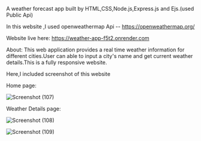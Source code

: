 A weather forecast app built by HTML,CSS,Node.js,Express.js and Ejs.(used Public Api)

In this website ,I used openweathermap Api -- https://openweathermap.org/ 

Website live here: https://weather-app-f5t2.onrender.com

About:
     This web application provides a real time weather information for different cities.User can able to input a city's name and get current weather details.This is a fully responsive website.

Here,I included screenshot of this website

Home page:


![Screenshot (107)](https://github.com/user-attachments/assets/9defdf78-a8a3-4780-9285-bcd768ecc314)

Weather Details page:


![Screenshot (108)](https://github.com/user-attachments/assets/cef715d6-c358-44fd-9d7d-0f837fada0eb)


![Screenshot (109)](https://github.com/user-attachments/assets/f5713f20-0b20-4d8e-8494-e9da49ea6c32)



